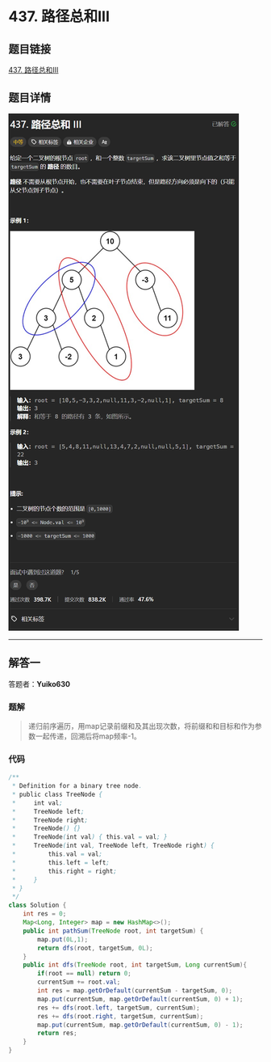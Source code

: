 # 437. 路径总和III
## 题目链接  
[437. 路径总和III](https://leetcode.cn/problems/path-sum-iii/description/?envType=study-plan-v2&envId=top-100-liked)
## 题目详情
![题目图片](Img/437.png)

***
## 解答一
答题者：**Yuiko630**

### 题解
>递归前序遍历，用map记录前缀和及其出现次数，将前缀和和目标和作为参数一起传递，回溯后将map频率-1。

### 代码
``` Java
/**
 * Definition for a binary tree node.
 * public class TreeNode {
 *     int val;
 *     TreeNode left;
 *     TreeNode right;
 *     TreeNode() {}
 *     TreeNode(int val) { this.val = val; }
 *     TreeNode(int val, TreeNode left, TreeNode right) {
 *         this.val = val;
 *         this.left = left;
 *         this.right = right;
 *     }
 * }
 */
class Solution {
    int res = 0;
    Map<Long, Integer> map = new HashMap<>();
    public int pathSum(TreeNode root, int targetSum) {
        map.put(0L,1);
        return dfs(root, targetSum, 0L);
    }
    public int dfs(TreeNode root, int targetSum, Long currentSum){
        if(root == null) return 0;
        currentSum += root.val;
        int res = map.getOrDefault(currentSum - targetSum, 0);
        map.put(currentSum, map.getOrDefault(currentSum, 0) + 1);
        res += dfs(root.left, targetSum, currentSum);
        res += dfs(root.right, targetSum, currentSum);
        map.put(currentSum, map.getOrDefault(currentSum, 0) - 1);
        return res;
    }
}
```